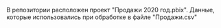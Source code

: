 В репозитории расположен проект "Продажи 2020 год.pbix".
Данные, которые использовались при обработке в файле "Продажи.csv"

